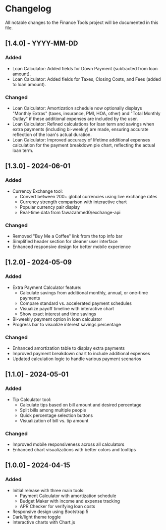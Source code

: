 # Changelog

All notable changes to the Finance Tools project will be documented in this file.

## [1.4.0] - YYYY-MM-DD <!-- Replace with current date -->

### Added
- Loan Calculator: Added fields for Down Payment (subtracted from loan amount).
- Loan Calculator: Added fields for Taxes, Closing Costs, and Fees (added to loan amount).

### Changed
- Loan Calculator: Amortization schedule now optionally displays "Monthly Extras" (taxes, insurance, PMI, HOA, other) and "Total Monthly Outlay" if these additional expenses are included by the user.
- Loan Calculator: Refined calculations for loan term and savings when extra payments (including bi-weekly) are made, ensuring accurate reflection of the loan's actual duration.
- Loan Calculator: Improved accuracy of lifetime additional expenses calculation for the payment breakdown pie chart, reflecting the actual loan term.

## [1.3.0] - 2024-06-01

### Added
- Currency Exchange tool:
  - Convert between 200+ global currencies using live exchange rates
  - Currency strength comparison with interactive chart
  - Popular currency pair display
  - Real-time data from fawazahmed0/exchange-api

### Changed
- Removed "Buy Me a Coffee" link from the top info bar
- Simplified header section for cleaner user interface
- Enhanced responsive design for better mobile experience

## [1.2.0] - 2024-05-09

### Added
- Extra Payment Calculator feature:
  - Calculate savings from additional monthly, annual, or one-time payments
  - Compare standard vs. accelerated payment schedules
  - Visualize payoff timeline with interactive chart
  - Show exact interest and time savings
- Bi-weekly payment option in loan calculator
- Progress bar to visualize interest savings percentage

### Changed
- Enhanced amortization table to display extra payments
- Improved payment breakdown chart to include additional expenses
- Updated calculation logic to handle various payment scenarios

## [1.1.0] - 2024-05-01

### Added
- Tip Calculator tool:
  - Calculate tips based on bill amount and desired percentage
  - Split bills among multiple people
  - Quick percentage selection buttons
  - Visualization of bill vs. tip amount

### Changed
- Improved mobile responsiveness across all calculators
- Enhanced chart visualizations with better colors and tooltips

## [1.0.0] - 2024-04-15

### Added
- Initial release with three main tools:
  - Payment Calculator with amortization schedule
  - Budget Maker with income and expense tracking
  - APR Checker for verifying loan costs
- Responsive design using Bootstrap 5
- Dark/light theme toggle
- Interactive charts with Chart.js 